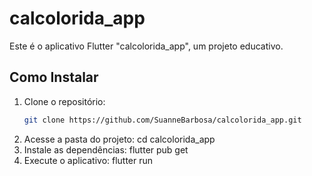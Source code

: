 # calcolorida_app

Este é o aplicativo Flutter "calcolorida_app", um projeto educativo.

## Como Instalar

1. Clone o repositório:
   ```bash
   git clone https://github.com/SuanneBarbosa/calcolorida_app.git
2. Acesse a pasta do projeto: cd calcolorida_app
3. Instale as dependências: flutter pub get
4. Execute o aplicativo: flutter run
